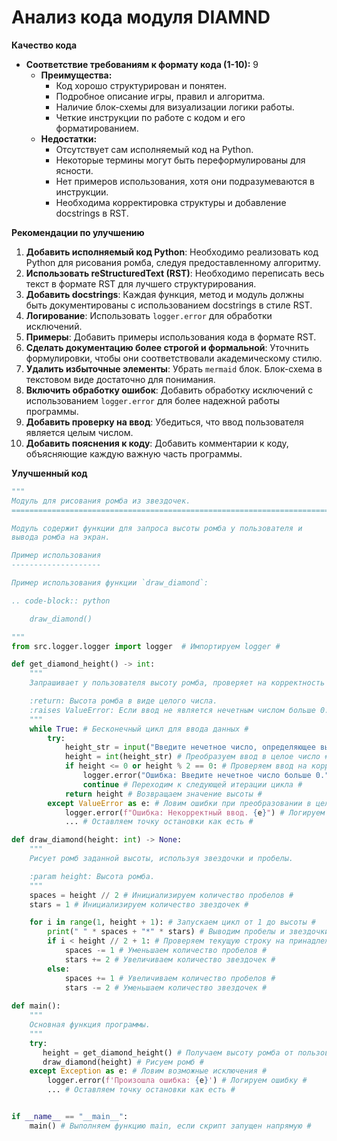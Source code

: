 # Анализ кода модуля DIAMND

**Качество кода**

-   **Соответствие требованиям к формату кода (1-10):** 9
    -   **Преимущества:**
        -   Код хорошо структурирован и понятен.
        -   Подробное описание игры, правил и алгоритма.
        -   Наличие блок-схемы для визуализации логики работы.
        -   Четкие инструкции по работе с кодом и его форматированием.
    -   **Недостатки:**
        -   Отсутствует сам исполняемый код на Python.
        -   Некоторые термины могут быть переформулированы для ясности.
        -   Нет примеров использования, хотя они подразумеваются в инструкции.
        -   Необходима корректировка структуры и добавление docstrings в RST.

**Рекомендации по улучшению**

1.  **Добавить исполняемый код Python**: Необходимо реализовать код Python для рисования ромба, следуя предоставленному алгоритму.
2.  **Использовать reStructuredText (RST)**: Необходимо переписать весь текст в формате RST для лучшего структурирования.
3.  **Добавить docstrings**: Каждая функция, метод и модуль должны быть документированы с использованием docstrings в стиле RST.
4.  **Логирование**: Использовать `logger.error` для обработки исключений.
5.  **Примеры**: Добавить примеры использования кода в формате RST.
6.  **Сделать документацию более строгой и формальной**: Уточнить формулировки, чтобы они соответствовали академическому стилю.
7.  **Удалить избыточные элементы**: Убрать `mermaid` блок.  Блок-схема в текстовом виде достаточно для понимания.
8.  **Включить обработку ошибок**:  Добавить обработку исключений с использованием `logger.error` для более надежной работы программы.
9.  **Добавить проверку на ввод**:  Убедиться, что ввод пользователя является целым числом.
10. **Добавить пояснения к коду**: Добавить комментарии к коду, объясняющие каждую важную часть программы.

**Улучшенный код**

```python
"""
Модуль для рисования ромба из звездочек.
=========================================================================================

Модуль содержит функции для запроса высоты ромба у пользователя и
вывода ромба на экран.

Пример использования
--------------------

Пример использования функции `draw_diamond`:

.. code-block:: python

    draw_diamond()

"""
from src.logger.logger import logger  # Импортируем logger #

def get_diamond_height() -> int:
    """
    Запрашивает у пользователя высоту ромба, проверяет на корректность ввода (нечетное число > 0).

    :return: Высота ромба в виде целого числа.
    :raises ValueError: Если ввод не является нечетным числом больше 0.
    """
    while True: # Бесконечный цикл для ввода данных #
        try:
            height_str = input("Введите нечетное число, определяющее высоту ромба: ") # Запрашиваем ввод пользователя #
            height = int(height_str) # Преобразуем ввод в целое число #
            if height <= 0 or height % 2 == 0: # Проверяем ввод на корректность #
                logger.error("Ошибка: Введите нечетное число больше 0.") # Вывод сообщения об ошибке #
                continue # Переходим к следующей итерации цикла #
            return height # Возвращаем значение высоты #
        except ValueError as e: # Ловим ошибки при преобразовании в целое число #
            logger.error(f"Ошибка: Некорректный ввод. {e}") # Логируем ошибку #
            ... # Оставляем точку остановки как есть #

def draw_diamond(height: int) -> None:
    """
    Рисует ромб заданной высоты, используя звездочки и пробелы.

    :param height: Высота ромба.
    """
    spaces = height // 2 # Инициализируем количество пробелов #
    stars = 1 # Инициализируем количество звездочек #

    for i in range(1, height + 1): # Запускаем цикл от 1 до высоты #
        print(" " * spaces + "*" * stars) # Выводим пробелы и звездочки #
        if i < height // 2 + 1: # Проверяем текущую строку на принадлежность к верхней части ромба #
            spaces -= 1 # Уменьшаем количество пробелов #
            stars += 2 # Увеличиваем количество звездочек #
        else:
            spaces += 1 # Увеличиваем количество пробелов #
            stars -= 2 # Уменьшаем количество звездочек #
    
def main():
    """
    Основная функция программы.
    """
    try:
       height = get_diamond_height() # Получаем высоту ромба от пользователя #
       draw_diamond(height) # Рисуем ромб #
    except Exception as e: # Ловим возможные исключения #
        logger.error(f'Произошла ошибка: {e}') # Логируем ошибку #
        ... # Оставляем точку остановки как есть #


if __name__ == "__main__":
    main() # Выполняем функцию main, если скрипт запущен напрямую #
```